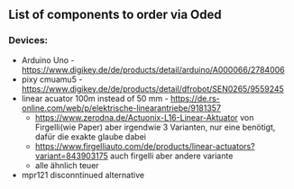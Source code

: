 ## List of components to order via Oded

### Devices:
- Arduino Uno - https://www.digikey.de/de/products/detail/arduino/A000066/2784006
- pixy cmuamu5 - https://www.digikey.de/de/products/detail/dfrobot/SEN0265/9559245
- linear acuator 100m instead of 50 mm - https://de.rs-online.com/web/p/elektrische-linearantriebe/9181357
  - https://www.zerodna.de/Actuonix-L16-Linear-Aktuator von Firgelli(wie Paper) aber irgendwie 3 Varianten, nur eine benötigt, dafür die exakte glaube dabei 
  - https://www.firgelliauto.com/de/products/linear-actuators?variant=843903175 auch firgelli aber andere variante
  - alle ähnlich teuer
- mpr121 disconntinued alternative
